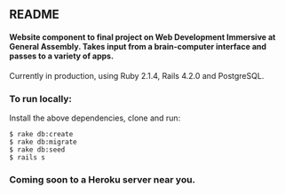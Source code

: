 ## README

#### Website component to final project on Web Development Immersive at General Assembly. Takes input from a brain-computer interface and passes to a variety of apps.

Currently in production, using Ruby 2.1.4, Rails 4.2.0 and PostgreSQL.

### To run locally:

Install the above dependencies, clone and run:
```
$ rake db:create
$ rake db:migrate
$ rake db:seed
$ rails s
```
### Coming soon to a Heroku server near you.